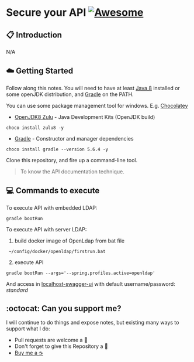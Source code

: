# Secure your API [![Awesome](https://awesome.re/badge-flat.svg)](https://awesome.re)

## :clipboard: Introduction

N/A

## :cloud: Getting Started

Follow along this notes. You will need to have at least [Java 8](https://www.oracle.com/java/technologies/javase/javase-jdk8-downloads.html) installed or some openJDK distribution, and [Gradle](https://gradle.org/) on the PATH. 

You can use some package management tool for windows. E.g. [Chocolatey](https://chocolatey.org/install)

*	[OpenJDK8 Zulu](https://azul.com) - Java Development Kits (OpenJDK build)

```
choco install zulu8 -y
```

*	[Gradle](https://gradle.org/) - Constructor and manager dependencies

```
choco install gradle --version 5.6.4 -y
```

Clone this repository, and fire up a command-line tool.

> To know the API documentation technique.

## :computer: Commands to execute

To execute API with embedded LDAP:

```
gradle bootRun
```

To execute API with server LDAP:

1) build docker image of OpenLdap from bat file

```
 ~/config/docker/openldap/firstrun.bat
```

2) execute API

```
gradle bootRun --args='--spring.profiles.active=openldap'
```

And access in [localhost-swagger-ui](http://localhost:8080/swagger-ui/) with default username/password: _standard_

## :octocat: Can you support me?

I will continue to do things and expose notes, but existing many ways to support what I do:
* Pull requests are welcome a :dizzy:
* Don't forget to give this Repository a :star2:
* <a href="https://www.buymeacoffee.com/pedringcoding" title="Donate to this content using BuyMeACoffee">Buy me a :coffee:</a>
